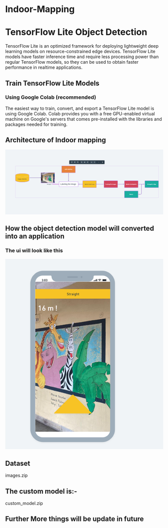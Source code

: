 # Indoor-Mapping
# TensorFlow Lite Object Detection






TensorFlow Lite is an optimized framework for deploying lightweight deep learning models on resource-constrained edge devices. TensorFlow Lite models have faster inference time and require less processing power than regular TensorFlow models, so they can be used to obtain faster performance in realtime applications. 


##  Train TensorFlow Lite Models
### Using Google Colab (recommended)

The easiest way to train, convert, and export a TensorFlow Lite model is using Google Colab. Colab provides you with a free GPU-enabled virtual machine on Google's servers that comes pre-installed with the libraries and packages needed for training.





## Architecture of Indoor mapping

<picture>
    <img src="https://github.com/7iFinalBoSS/Indoor-Mapping/blob/main/Screenshot%202023-03-30%20175734.png">
</picture>




## How the object detection model will converted into an application
### The ui will look like this

<picture>
    <img src="https://github.com/7iFinalBoSS/Indoor-Mapping/blob/main/Screenshot%202023-03-30%20183108.png">
</picture>

## Dataset

images.zip


## The custom model is:-

custom_model.zip

## Further More things will be update in future
 

